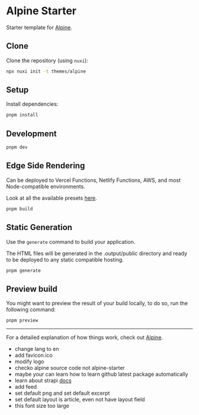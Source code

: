 # Alpine Starter

Starter template for [Alpine](https://alpine.nuxt.space).

## Clone

Clone the repository (using `nuxi`):

```bash
npx nuxi init -t themes/alpine
```

## Setup

Install dependencies:

```bash
pnpm install
```

## Development

```bash
pnpm dev
```

## Edge Side Rendering

Can be deployed to Vercel Functions, Netlify Functions, AWS, and most Node-compatible environments.

Look at all the available presets [here](https://v3.nuxtjs.org/guide/deploy/presets).

```bash
pnpm build
```

## Static Generation

Use the `generate` command to build your application.

The HTML files will be generated in the .output/public directory and ready to be deployed to any static compatible hosting.

```bash
pnpm generate
```

## Preview build

You might want to preview the result of your build locally, to do so, run the following command:

```bash
pnpm preview
```

---

For a detailed explanation of how things work, check out [Alpine](https://alpine.nuxt.space).

- change lang to en
- add favicon.ico
- modify logo
- checko alpine source code not alpine-starter
- maybe your can learn how to learn github latest package automatically
- learn about strapi [docs](https://getstrapi.cn/developer-docs/latest/developer-resources/global-strapi/api-reference.html#strapi-router)
- add feed
- set default png and set default excerpt
- set default layout is article, even not have layout field
- this font size too large
